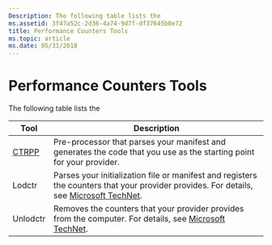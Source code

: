 ```yaml
---
Description: The following table lists the
ms.assetid: 3f47a52c-2d36-4a74-9d7f-df37645b8e72
title: Performance Counters Tools
ms.topic: article
ms.date: 05/31/2018
---
```


# Performance Counters Tools

The following table lists the



| Tool               | Description                                                                                                                                                                               |
|--------------------|-------------------------------------------------------------------------------------------------------------------------------------------------------------------------------------------|
| [CTRPP](ctrpp.md) | Pre-processor that parses your manifest and generates the code that you use as the starting point for your provider.                                                                      |
| Lodctr             | Parses your initialization file or manifest and registers the counters that your provider provides. For details, see [Microsoft TechNet](https://go.microsoft.com/fwlink/p/?linkid=84000). |
| Unlodctr           | Removes the counters that your provider provides from the computer. For details, see [Microsoft TechNet](https://go.microsoft.com/fwlink/p/?linkid=84000).                                 |



 

 

 



